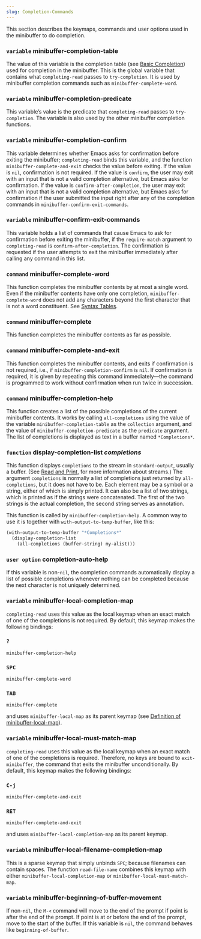 ```yaml
---
slug: Completion-Commands
---
```


This section describes the keymaps, commands and user options used in the minibuffer to do completion.

### <span className="tag variable">`variable`</span> **minibuffer-completion-table**

The value of this variable is the completion table (see [Basic Completion](Basic-Completion)) used for completion in the minibuffer. This is the global variable that contains what `completing-read` passes to `try-completion`. It is used by minibuffer completion commands such as `minibuffer-complete-word`.

### <span className="tag variable">`variable`</span> **minibuffer-completion-predicate**

This variable’s value is the predicate that `completing-read` passes to `try-completion`. The variable is also used by the other minibuffer completion functions.

### <span className="tag variable">`variable`</span> **minibuffer-completion-confirm**

This variable determines whether Emacs asks for confirmation before exiting the minibuffer; `completing-read` binds this variable, and the function `minibuffer-complete-and-exit` checks the value before exiting. If the value is `nil`, confirmation is not required. If the value is `confirm`, the user may exit with an input that is not a valid completion alternative, but Emacs asks for confirmation. If the value is `confirm-after-completion`, the user may exit with an input that is not a valid completion alternative, but Emacs asks for confirmation if the user submitted the input right after any of the completion commands in `minibuffer-confirm-exit-commands`.

### <span className="tag variable">`variable`</span> **minibuffer-confirm-exit-commands**

This variable holds a list of commands that cause Emacs to ask for confirmation before exiting the minibuffer, if the `require-match` argument to `completing-read` is `confirm-after-completion`. The confirmation is requested if the user attempts to exit the minibuffer immediately after calling any command in this list.

### <span className="tag command">`command`</span> **minibuffer-complete-word**

This function completes the minibuffer contents by at most a single word. Even if the minibuffer contents have only one completion, `minibuffer-complete-word` does not add any characters beyond the first character that is not a word constituent. See [Syntax Tables](Syntax-Tables).

### <span className="tag command">`command`</span> **minibuffer-complete**

This function completes the minibuffer contents as far as possible.

### <span className="tag command">`command`</span> **minibuffer-complete-and-exit**

This function completes the minibuffer contents, and exits if confirmation is not required, i.e., if `minibuffer-completion-confirm` is `nil`. If confirmation *is* required, it is given by repeating this command immediately—the command is programmed to work without confirmation when run twice in succession.

### <span className="tag command">`command`</span> **minibuffer-completion-help**

This function creates a list of the possible completions of the current minibuffer contents. It works by calling `all-completions` using the value of the variable `minibuffer-completion-table` as the `collection` argument, and the value of `minibuffer-completion-predicate` as the `predicate` argument. The list of completions is displayed as text in a buffer named `*Completions*`.

### <span className="tag function">`function`</span> **display-completion-list** *completions*

This function displays `completions` to the stream in `standard-output`, usually a buffer. (See [Read and Print](Read-and-Print), for more information about streams.) The argument `completions` is normally a list of completions just returned by `all-completions`, but it does not have to be. Each element may be a symbol or a string, either of which is simply printed. It can also be a list of two strings, which is printed as if the strings were concatenated. The first of the two strings is the actual completion, the second string serves as annotation.

This function is called by `minibuffer-completion-help`. A common way to use it is together with `with-output-to-temp-buffer`, like this:

```lisp
(with-output-to-temp-buffer "*Completions*"
  (display-completion-list
    (all-completions (buffer-string) my-alist)))
```

### <span className="tag useroption">`user option`</span> **completion-auto-help**

If this variable is non-`nil`, the completion commands automatically display a list of possible completions whenever nothing can be completed because the next character is not uniquely determined.

### <span className="tag variable">`variable`</span> **minibuffer-local-completion-map**

`completing-read` uses this value as the local keymap when an exact match of one of the completions is not required. By default, this keymap makes the following bindings:

### `?`

`minibuffer-completion-help`

### `SPC`

`minibuffer-complete-word`

### `TAB`

`minibuffer-complete`

and uses `minibuffer-local-map` as its parent keymap (see [Definition of minibuffer-local-map](Definition-of-minibuffer_002dlocal_002dmap)).

### <span className="tag variable">`variable`</span> **minibuffer-local-must-match-map**

`completing-read` uses this value as the local keymap when an exact match of one of the completions is required. Therefore, no keys are bound to `exit-minibuffer`, the command that exits the minibuffer unconditionally. By default, this keymap makes the following bindings:

### `C-j`

`minibuffer-complete-and-exit`

### `RET`

`minibuffer-complete-and-exit`

and uses `minibuffer-local-completion-map` as its parent keymap.

### <span className="tag variable">`variable`</span> **minibuffer-local-filename-completion-map**

This is a sparse keymap that simply unbinds `SPC`; because filenames can contain spaces. The function `read-file-name` combines this keymap with either `minibuffer-local-completion-map` or `minibuffer-local-must-match-map`.

### <span className="tag variable">`variable`</span> **minibuffer-beginning-of-buffer-movement**

If non-`nil`, the `M-<` command will move to the end of the prompt if point is after the end of the prompt. If point is at or before the end of the prompt, move to the start of the buffer. If this variable is `nil`, the command behaves like `beginning-of-buffer`.

